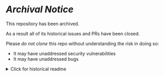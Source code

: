 # ***Archival Notice***
This repository has been archived.

As a result all of its historical issues and PRs have been closed.

Please *do not clone* this repo without understanding the risk in doing so:
- It may have unaddressed security vulnerabilities
- It may have unaddressed bugs

<details>
   <summary>Click for historical readme</summary>

# dbt-avoid-chaos

This repo can be used to configure dbt projects and automatically deploy them.

It is part of a talk made at Coalesce 2023 in London.

## Overview of the demo

![Overview](docs/diagram.png)

Some key design considerations:

- All the dbt projects are managed in a single repository, different from the dbt repository itself
  - Another option would be to collocate the two, but keeping them separate makes it easier for the platform team to manage all projects from a single place
  - It is still possible to manage some Terraform configuration in the dbt project itself, like jobs, but it is a good idea to centralize the global best-practices and repo/warehouse connections. This also means that the dbt repo doesn't need any credential from git or the Data Warehouse and could use Terraform and dbt Cloud with a Service Token scoped to their project only
- Each project uses its own remote state
  - Having all projects using the same state would allow us to perform changes across all projects with a single `terraform plan/apply` but it also would make all the projects depending on each other.
  - With multiple states, if 1 project has a problem and `terraform plan` fails for some reason, the other projects can still be updated

## GH actions configured

- on PR creation, if a project was created or modified under deployments, `terraform plan` is executed separately on every folder
  - if changes are identified in the `deployments` folder, the PR will be automatically updated with the output of `terraform plan`
- on merge to `main`, if a project was created or modified under deployments, `terraform apply -auto-approve` is executed separately on every folder
- it is possible to manually trigger a `dbt destroy` on a project in case we need to delete an existing project

## Env vars / Secrets used

Secrets have been set in GitHub for

- the Terraform backend (using Postgres in this example but could be used for any other backend)
- the Terraform sensitive variables
  - they are all created as `TF_VAR_terraform_var_name`, like `TF_VAR_DBT_TOKEN`

## dbt projects config

The current configuration leverages

- some Terraform modules avialble on the repo [b-per/dbt-terraform-modules](https://github.com/b-per/dbt-terraform-modules)
  - those modules are used to create a repository, database objects and a dbt Cloud project
- a dbt project template, compatible with [Cruft](https://cruft.github.io/cruft/) and available at [b-per/dbt-project-template](https://github.com/b-per/dbt-project-template)

## Tips

To remove a project

1. trigger a manual `terraform destroy` action for the project to be removed
2. remove the files from the repo

In case the files have already been rmoved it is possible to trigger a `terraform destroy` on a previous branch/commit that still had the code.

